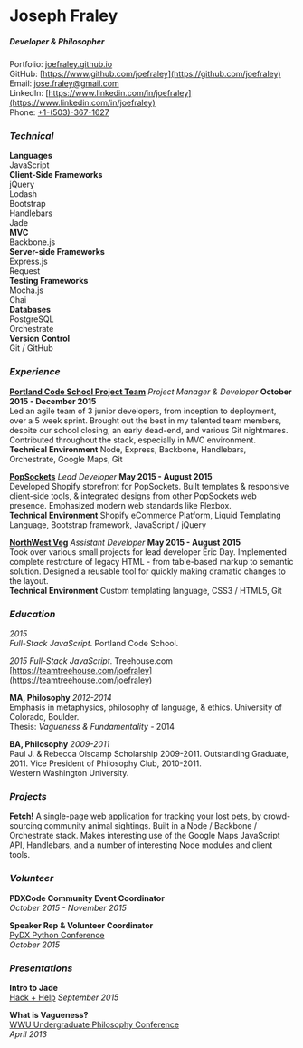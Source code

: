 # Joseph Fraley  
##### Developer & Philosopher

Portfolio: [joefraley.github.io](https://joefraley.github.io)  
GitHub: [https://www.github.com/joefraley](https://github.com/joefraley)  
Email: [jose.fraley@gmail.com](mailto:jose.fraley@gmail.com)  
LinkedIn: [https://www.linkedin.com/in/joefraley](https://www.linkedin.com/in/joefraley)  
Phone: [+1-(503)-367-1627](tel:+1-503-367-1627)

### *Technical*  
**Languages**  
JavaScript  
**Client-Side Frameworks**  
jQuery  
Lodash  
Bootstrap  
Handlebars  
Jade   
**MVC**  
Backbone.js  
**Server-side Frameworks**  
Express.js  
Request  
**Testing Frameworks**  
Mocha.js  
Chai  
**Databases**  
PostgreSQL  
Orchestrate  
**Version Control**  
Git / GitHub

### *Experience*  
[**Portland Code School Project Team**](https://pcsteamproject.wordpress.com) *Project Manager & Developer* **October 2015 - December 2015**  
Led an agile team of 3 junior developers, from inception to deployment, over a 5 week sprint. Brought out the best in my talented team members, despite our school closing, an early dead-end, and various Git nightmares. Contributed throughout the stack, especially in MVC environment.  
**Technical Environment** Node, Express, Backbone, Handlebars, Orchestrate, Google Maps, Git

[**PopSockets**](https://www.popsockets.com) *Lead Developer* **May 2015 - August 2015**  
Developed Shopify storefront for PopSockets. Built templates & responsive client-side tools, & integrated designs from other PopSockets web presence. Emphasized modern web standards like Flexbox.  
**Technical Environment** Shopify eCommerce Platform, Liquid Templating Language, Bootstrap framework, JavaScript / jQuery

[**NorthWest Veg**](https://www.nwveg.com) *Assistant Developer* **May 2015 - August 2015**  
Took over various small projects for lead developer Eric Day. Implemented complete restrcture of legacy HTML - from table-based markup to semantic solution. Designed a reusable tool for quickly making dramatic changes to the layout.  
**Technical Environment** Custom templating language, CSS3 / HTML5, Git

### *Education*  
*2015*  
*Full-Stack JavaScript*. Portland Code School.

*2015*
*Full-Stack JavaScript*. Treehouse.com  
[https://teamtreehouse.com/joefraley](https://teamtreehouse.com/joefraley)

**MA, Philosophy** *2012-2014*  
Emphasis in metaphysics, philosophy of language, & ethics. University of Colorado, Boulder.  
Thesis: *Vagueness & Fundamentality* - 2014

**BA, Philosophy** *2009-2011*  
Paul J. & Rebecca Olscamp Scholarship 2009-2011. Outstanding Graduate, 2011. Vice President of Philosophy Club, 2010-2011.  
Western Washington University.

### *Projects*  
**Fetch!**
[]()
A single-page web application for tracking your lost pets, by crowd-sourcing community animal sightings. Built in a Node / Backbone / Orchestrate stack. Makes interesting use of the Google Maps JavaScript API, Handlebars, and a number of interesting Node modules and client tools.

### *Volunteer*  
**PDXCode Community Event Coordinator**  
[]()
*October 2015 - November 2015*

**Speaker Rep & Volunteer Coordinator**  
[PyDX Python Conference]()  
*October 2015*

### *Presentations*  
**Intro to Jade**  
[Hack + Help](http://www.meetup.com/Portland-Code-School-Learning-and-Development-Group/events/225214851/)   *September 2015*  

**What is Vagueness?**  
[WWU Undergraduate Philosophy Conference]()  
*April 2013*
